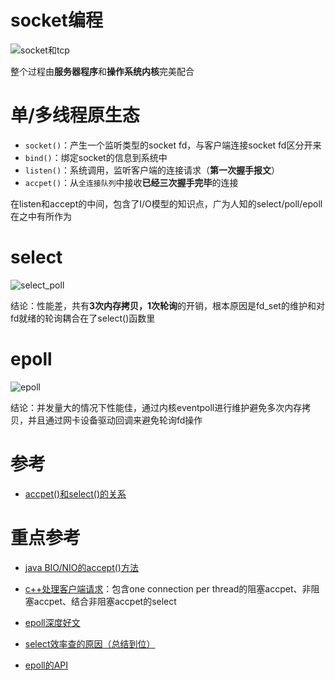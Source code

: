 # socket编程

![socket和tcp](https://asea-cch.life/upload/2021/10/socket%E5%92%8Ctcp-e82fff58fc2243eb8d70393d91137074.png)

整个过程由**服务器程序**和**操作系统内核**完美配合

# 单/多线程原生态

- `socket()`：产生一个监听类型的socket fd，与客户端连接socket fd区分开来
- `bind()`：绑定socket的信息到系统中
- `listen()`：系统调用，监听客户端的连接请求（**第一次握手报文**）
- `accpet()`：从`全连接队列`中接收**已经三次握手完毕**的连接

在listen和accept的中间，包含了I/O模型的知识点，广为人知的select/poll/epoll在之中有所作为

# select

![select_poll](https://asea-cch.life/upload/2021/10/select_poll-89fd91ccea1b4a339e2501008e42839b.jpg)

结论：性能差，共有**3次内存拷贝，1次轮询**的开销，根本原因是fd_set的维护和对fd就绪的轮询耦合在了select()函数里

# epoll

![epoll](https://asea-cch.life/upload/2021/10/epoll-e4b77808a15246a69b7ab32355f494ed.jpg)

结论：并发量大的情况下性能佳，通过内核eventpoll进行维护避免多次内存拷贝，并且通过网卡设备驱动回调来避免轮询fd操作

# 参考
- [accpet()和select()的关系](https://www.cnblogs.com/zhchy89/p/8850048.html)

# 重点参考
- [java BIO/NIO的accept()方法](https://blog.csdn.net/Tom098/article/details/116107072)

- [c++处理客户端请求](https://blog.csdn.net/yang1994/article/details/115717915)：包含one connection per thread的阻塞accpet、非阻塞accpet、结合非阻塞accpet的select

- [epoll深度好文](https://blog.csdn.net/davidsguo008/article/details/73556811/)

- [select效率查的原因（总结到位）](https://blog.csdn.net/shixin_0125/article/details/72597808)

- [epoll的API](https://www.cnblogs.com/xuewangkai/p/11158576.html)